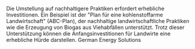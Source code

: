Die Umstellung auf nachhaltigere Praktiken erfordert erhebliche Investitionen. Ein Beispiel ist der "Plan für eine kohlenstoffarme Landwirtschaft" (ABC-Plan), der nachhaltige landwirtschaftliche Praktiken wie die Erzeugung von Biogas aus Viehabfällen unterstützt. Trotz dieser Unterstützung können die Anfangsinvestitionen für Landwirte eine erhebliche Hürde darstellen.
German Energy Solutions
